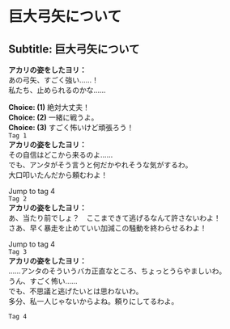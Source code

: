 # 巨大弓矢について

  
## Subtitle: 巨大弓矢について
  
**アカリの姿をしたヨリ：**  
あの弓矢、すごく強い……！  
私たち、止められるのかな……  
  
**Choice: (1)**  絶対大丈夫！  
**Choice: (2)**  一緒に戦うよ。  
**Choice: (3)**  すごく怖いけど頑張ろう！  
`Tag 1`  
**アカリの姿をしたヨリ：**  
その自信はどこから来るのよ……  
でも、アンタがそう言うと何だかやれそうな気がするわ。  
大口叩いたんだから頼むわよ！  
  
Jump to tag 4  
`Tag 2`  
**アカリの姿をしたヨリ：**  
あ、当たり前でしょ？　ここまできて逃げるなんて許さないわよ！  
さあ、早く暴走を止めていい加減この騒動を終わらせるわよ！  
  
Jump to tag 4  
`Tag 3`  
**アカリの姿をしたヨリ：**  
……アンタのそういうバカ正直なところ、ちょっとうらやましいわ。  
うん、すごく怖い……  
でも、不思議と逃げたいとは思わないわ。  
多分、私一人じゃないからよね。頼りにしてるわよ。  
  
`Tag 4`  

